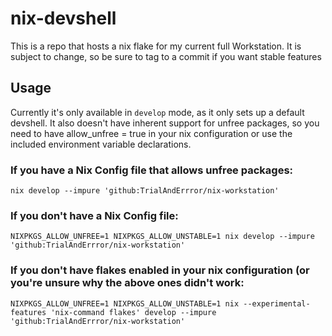 # nix-devshell
This is a repo that hosts a nix flake for my current full Workstation. It is subject to change, so be sure to tag to a commit if you want stable features

## Usage
Currently it's only available in `develop` mode, as it only sets up a default devshell.
It also doesn't have inherent support for unfree packages, so you need to have allow_unfree = true in your nix configuration or use the included environment variable declarations.

### If you have a Nix Config file that allows unfree packages:
```
nix develop --impure 'github:TrialAndErrror/nix-workstation'
```

### If you don't have a Nix Config file:
```
NIXPKGS_ALLOW_UNFREE=1 NIXPKGS_ALLOW_UNSTABLE=1 nix develop --impure 'github:TrialAndErrror/nix-workstation'
```

### If you don't have flakes enabled in your nix configuration (or you're unsure why the above ones didn't work:
```
NIXPKGS_ALLOW_UNFREE=1 NIXPKGS_ALLOW_UNSTABLE=1 nix --experimental-features 'nix-command flakes' develop --impure 'github:TrialAndErrror/nix-workstation'
```
